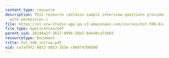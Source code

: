 ```yaml
---
content_type: resource
description: This resource contains sample interview questions provided by Dr. Schoen.  (Used
  with permission.)
file: https://ol-ocw-studio-app-qa.s3.amazonaws.com/courses/hst-590-biomedical-engineering-seminar-series-developing-professional-skills-fall-2006/ca7af9728872d853355ec96074700500_hst_590_intrvw.pdf
file_type: application/pdf
parent_uid: 202d4a2f-3617-099b-58e2-84ed8ca73b6d
resourcetype: Document
title: hst_590_intrvw.pdf
uid: ca7af972-8872-d853-355e-c96074700500
---
```

